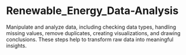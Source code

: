 # Renewable_Energy_Data-Analysis
Manipulate and analyze data, including checking data types, handling missing values, remove duplicates, creating visualizations, and drawing conclusions. 
These steps help to transform raw data into meaningful insights.
